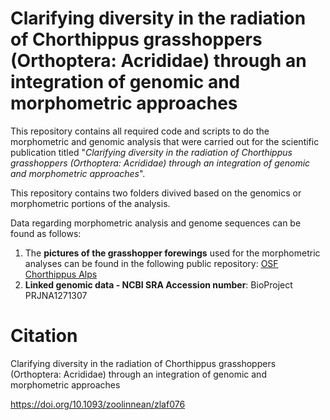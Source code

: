 # Clarifying diversity in the radiation of Chorthippus grasshoppers (Orthoptera: Acrididae) through an integration of genomic and morphometric approaches

This repository contains all required code and scripts to do the morphometric and genomic analysis that were carried out for the scientific publication titled "_Clarifying diversity in the radiation of _Chorthippus_ grasshoppers (Orthoptera: Acrididae) through an integration of genomic and morphometric approaches_".   

This repository contains two folders divived based on the genomics or morphometric portions of the analysis.  

Data regarding morphometric analysis and genome sequences can be found as follows:
1. The **pictures of the grasshopper forewings** used for the morphometric analyses can be found in the following public repository: [OSF Chorthippus Alps](https://osf.io/mzy57/)  
2. **Linked genomic data - NCBI SRA Accession number**: BioProject PRJNA1271307  

# Citation

Clarifying diversity in the radiation of Chorthippus grasshoppers (Orthoptera: Acrididae) through an integration of genomic and morphometric approaches

https://doi.org/10.1093/zoolinnean/zlaf076
